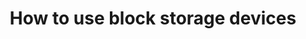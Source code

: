 ---
lang: en
layout: doc
permalink: /doc/how-to-use-block-storage-devices/
redirect_from:
- /doc/block-devices/
- /doc/stick-mounting/
- /en/doc/stick-mounting/
- /doc/StickMounting/
- /wiki/StickMounting/
redirect_to: https://doc.qubes-os.org/en/latest/user/how-to-guides/how-to-use-block-storage-devices.html
ref: 193
title: How to use block storage devices
---